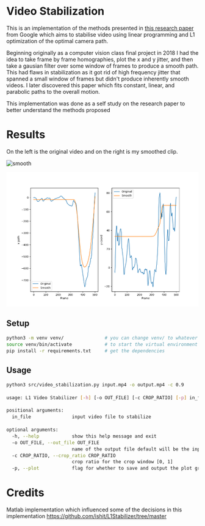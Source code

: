 # Video Stabilization

This is an implementation of the methods presented in [this research paper](https://static.googleusercontent.com/media/research.google.com/en//pubs/archive/37041.pdf) from Google which aims to stabilise video using linear programming and L1 optimization of the optimal camera path.

Beginning originally as a computer vision class final project in 2018 I had the idea to take frame by frame homographies, plot the x and y jitter, and then take a gausian filter over some window of frames to produce a smooth path. This had flaws in stabilization as it got rid of high frequency jitter that spanned a small window of frames but didn't produce inherently smooth videos. I later discovered this paper which fits constant, linear, and parabolic paths to the overall motion.

This implementation was done as a self study on the research paper to better understand the methods proposed

# Results

On the left is the original video and on the right is my smoothed clip. 

![smooth](/results/results.gif)

![motion](/results/path.png)


## Setup

```bash
python3 -m venv venv/               # you can change venv/ to whatever you want your virtual environment directory to be called
source venv/bin/activate            # to start the virtual environment 
pip install -r requirements.txt     # get the dependencies 
```

## Usage

```bash
python3 src/video_stabilization.py input.mp4 -o output.mp4 -c 0.9

usage: L1 Video Stabilizer [-h] [-o OUT_FILE] [-c CROP_RATIO] [-p] in_file

positional arguments:
  in_file               input video file to stabilize

optional arguments:
  -h, --help            show this help message and exit
  -o OUT_FILE, --out_file OUT_FILE
                        name of the output file default will be the input file name with the suffix _stable
  -c CROP_RATIO, --crop_ratio CROP_RATIO
                        crop ratio for the crop window [0, 1]
  -p, --plot            flag for whether to save and output the plot graphs
```

# Credits
Matlab implementation which influenced some of the decisions in this implementation https://github.com/ishit/L1Stabilizer/tree/master
